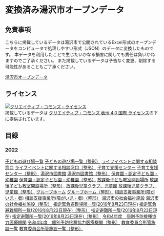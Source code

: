 # 変換済み湯沢市オープンデータ

## 免責事項

こちらに掲載しているデータは湯沢市で公開されているExcel形式のオープンデータをコンピュータで処理しやすい形式（JSON）のデータに変換したものです。
本データを利用したことで生じたいかなる損害に関しても責任は負いかねますのでご了承ください。
また掲載しているデータは予告なく変更、削除する可能性があることもご了承ください。

[湯沢市オープンデータ](https://www.city-yuzawa.jp/site/opendata/)

## ライセンス

<a rel="license" href="http://creativecommons.org/licenses/by/4.0/"><img alt="クリエイティブ・コモンズ・ライセンス" style="border-width:0" src="https://i.creativecommons.org/l/by/4.0/88x31.png" /></a><br />掲載しているデータは <a rel="license" href="http://creativecommons.org/licenses/by/4.0/">クリエイティブ・コモンズ 表示 4.0 国際 ライセンス</a>の下に提供されています。

## 目録

### 2022

[子どもの遊び場一覧](./playgrounds_2022.json)
[子どもの遊び場一覧（整形）](./playgrounds_2022_pretty.json)
[ライフイベントに関する相談窓口](./life_event_2022.json)
[ライフイベントに関する相談窓口（整形）](./life_event_2022_pretty.json)
[子育て支援センター](./childcare_support_2022.json)
[子育て支援センター（整形）](./childcare_support_2022_pretty.json)
[湯沢市図書館](./libraries_2022.json)
[湯沢市図書館（整形）](./libraries_2022_pretty.json)
[保育園・認定子ども園・幼稚園](./nurseries_2022.json)
[保育園・認定子ども園・幼稚園（整形）](./nurseries_2022_pretty.json)
[放課後子ども教室開設場所](./kids_stations_2022.json)
[放課後子ども教室開設場所（整形）](./kids_stations_2022_pretty.json)
[放課後児童クラブ、児童館](./kids_club_2022.json)
[放課後児童クラブ、児童館（整形）](./kids_club_2022_pretty.json)
[グループホーム](./grouphome_2022.json)
[グループホーム（整形）](./grouphome_2022_pretty.json)
[相談支援事業所(障がい児・者)](./support_for_handicapped_2022.json)
[相談支援事業所(障がい児・者)（整形）](./support_for_handicapped_2022_pretty.json)
[湯沢市の社会福祉施設](./social_welfare_facilties_2022.json)
[湯沢市の社会福祉施設（整形）](./social_welfare_facilties_2022_pretty.json)
[指定緊急避難場所一覧(2016年8月23日現在)](./emergnecy_evacuation_2022.json)
[指定緊急避難場所一覧(2016年8月23日現在)（整形）](./emergnecy_evacuation_2022_pretty.json)
[指定避難所一覧(2016年8月23日現在)](./evacuation_2022.json)
[指定避難所一覧(2016年8月23日現在)（整形）](./evacuation_2022_pretty.json)
[令和4年度　個別予防接種協力医療機関](./medical_institutions_2022.json)
[令和4年度　個別予防接種協力医療機関（整形）](./medical_institutions_2022_pretty.json)
[教育委員会所管施設一覧](./educational_institutions_2022.json)
[教育委員会所管施設一覧（整形）](./educational_institutions_2022_pretty.json)

